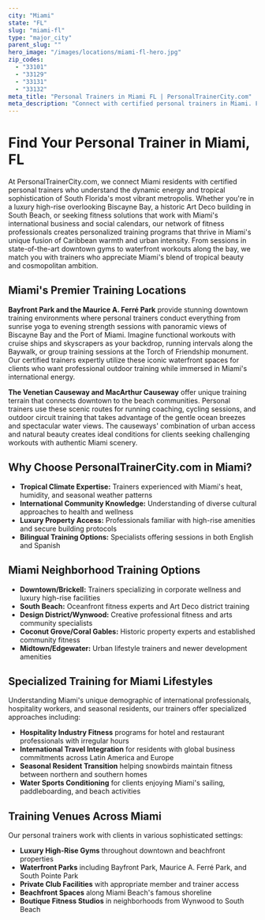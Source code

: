 ```yaml
---
city: "Miami"
state: "FL"
slug: "miami-fl"
type: "major_city"
parent_slug: ""
hero_image: "/images/locations/miami-fl-hero.jpg"
zip_codes:
  - "33101"
  - "33129"
  - "33131"
  - "33132"
meta_title: "Personal Trainers in Miami FL | PersonalTrainerCity.com"
meta_description: "Connect with certified personal trainers in Miami. Find fitness coaches for South Beach, Brickell, Coconut Grove and all Miami neighborhoods."
---
```


# Find Your Personal Trainer in Miami, FL

At PersonalTrainerCity.com, we connect Miami residents with certified personal trainers who understand the dynamic energy and tropical sophistication of South Florida's most vibrant metropolis. Whether you're in a luxury high-rise overlooking Biscayne Bay, a historic Art Deco building in South Beach, or seeking fitness solutions that work with Miami's international business and social calendars, our network of fitness professionals creates personalized training programs that thrive in Miami's unique fusion of Caribbean warmth and urban intensity. From sessions in state-of-the-art downtown gyms to waterfront workouts along the bay, we match you with trainers who appreciate Miami's blend of tropical beauty and cosmopolitan ambition.

## Miami's Premier Training Locations

**Bayfront Park and the Maurice A. Ferré Park** provide stunning downtown training environments where personal trainers conduct everything from sunrise yoga to evening strength sessions with panoramic views of Biscayne Bay and the Port of Miami. Imagine functional workouts with cruise ships and skyscrapers as your backdrop, running intervals along the Baywalk, or group training sessions at the Torch of Friendship monument. Our certified trainers expertly utilize these iconic waterfront spaces for clients who want professional outdoor training while immersed in Miami's international energy.

**The Venetian Causeway and MacArthur Causeway** offer unique training terrain that connects downtown to the beach communities. Personal trainers use these scenic routes for running coaching, cycling sessions, and outdoor circuit training that takes advantage of the gentle ocean breezes and spectacular water views. The causeways' combination of urban access and natural beauty creates ideal conditions for clients seeking challenging workouts with authentic Miami scenery.

## Why Choose PersonalTrainerCity.com in Miami?

*   **Tropical Climate Expertise:** Trainers experienced with Miami's heat, humidity, and seasonal weather patterns
*   **International Community Knowledge:** Understanding of diverse cultural approaches to health and wellness
*   **Luxury Property Access:** Professionals familiar with high-rise amenities and secure building protocols
*   **Bilingual Training Options:** Specialists offering sessions in both English and Spanish

## Miami Neighborhood Training Options

- **Downtown/Brickell:** Trainers specializing in corporate wellness and luxury high-rise facilities
- **South Beach:** Oceanfront fitness experts and Art Deco district training
- **Design District/Wynwood:** Creative professional fitness and arts community specialists
- **Coconut Grove/Coral Gables:** Historic property experts and established community fitness
- **Midtown/Edgewater:** Urban lifestyle trainers and newer development amenities

## Specialized Training for Miami Lifestyles

Understanding Miami's unique demographic of international professionals, hospitality workers, and seasonal residents, our trainers offer specialized approaches including:

*   **Hospitality Industry Fitness** programs for hotel and restaurant professionals with irregular hours
*   **International Travel Integration** for residents with global business commitments across Latin America and Europe
*   **Seasonal Resident Transition** helping snowbirds maintain fitness between northern and southern homes
*   **Water Sports Conditioning** for clients enjoying Miami's sailing, paddleboarding, and beach activities

## Training Venues Across Miami

Our personal trainers work with clients in various sophisticated settings:
- **Luxury High-Rise Gyms** throughout downtown and beachfront properties
- **Waterfront Parks** including Bayfront Park, Maurice A. Ferré Park, and South Pointe Park
- **Private Club Facilities** with appropriate member and trainer access
- **Beachfront Spaces** along Miami Beach's famous shoreline
- **Boutique Fitness Studios** in neighborhoods from Wynwood to South Beach
